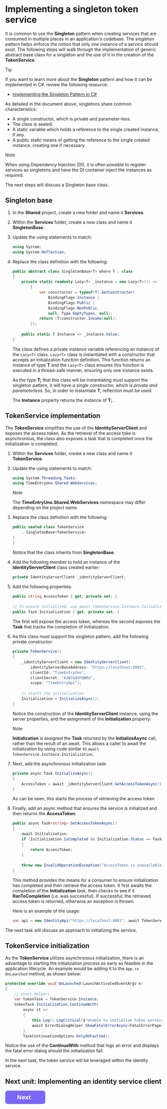 # Implementing a singleton token service

It is common to use the **Singleton** pattern when creating services that are consumed in multiple places in an application's codebase. The singleton pattern helps enforce the notion that only one instance of a service should exist. The following steps will walk through the implementation of generic abstract base class for a singleton and the use of it in the creation of the **TokenService**.

> [!TIP]
> If you want to learn more about the **Singleton** pattern and how it can be implemented in C#, review the following resource:
>
> * [Implementing the Singleton Pattern in C#](https://csharpindepth.com/Articles/Singleton)

As detailed in the document above, singletons share common characteristics:

* A single constructor, which is private and parameter-less.
* The class is sealed.
* A static variable which holds a reference to the single created instance, if any.
* A public static means of getting the reference to the single created instance, creating one if necessary.

> [!NOTE]
> When using Dependency Injection (DI), it is often possible to register services as singletons and have the DI container inject the instances as required.

The next steps will discuss a Singleton base class.

## Singleton base

1. In the **Shared** project, create a new folder and name it **Services**.

1. Within the **Services** folder, create a new class and name it **SingletonBase**.

1. Update the using statements to match:

    ```csharp
    using System;
    using System.Reflection;
    ```

1. Replace the class definition with the following:

    ```csharp
    public abstract class SingletonBase<T> where T : class
    {
        private static readonly Lazy<T> _instance = new Lazy<T>(() =>
            {
                var constructor = typeof(T).GetConstructor(
                    BindingFlags.Instance |
                    BindingFlags.Public |
                    BindingFlags.NonPublic,
                    null, Type.EmptyTypes, null);
                return (T)constructor.Invoke(null);
            });

        public static T Instance => _instance.Value;
    }
    ```

    The class defines a private instance variable referencing an instance of the  `Lazy<T>` class. `Lazy<T>` class is instantiated with a constructor that accepts an initialization function definition. This function returns an instance of type **T** and the `Lazy<T>` class ensures this function is executed in a thread-safe manner, ensuring only one instance exists.

    As the type **T;** that this class will be instantiating must support the singleton pattern, it will have *a single constructor, which is private and parameterless*. So, in order to instantiate **T**, reflection must be used.

    The **Instance** property returns the instance of **T;**.

## TokenService implementation

The **TokenService** simplifies the use of the **IdentityServerClient** and exposes the access token. As the retrieval of the access toke is asynchronous, the class also exposes a task that is completed once the initialization is completed.

1. Within the **Services** folder, create a new class and name it **TokenService**.

1. Update the using statements to match:

    ```csharp
    using System.Threading.Tasks;
    using TimeEntryUno.Shared.WebServices;
    ```

    > [!NOTE]
    > The **TimeEntryUno.Shared.WebServices** namespace may differ depending on the project name.

1. Replace the class definition with the following:

    ```csharp
    public sealed class TokenService
        : SingletonBase<TokenService>
    {
    }
    ```

    Notice that the class inherits from **SingletonBase**.

1. Add the following member to hold an instance of the **IdentityServerClient** class created earlier:

    ```csharp
    private IdentityServerClient _identityServerClient;
    ```

1. Add the following properties:

    ```csharp
    public string AccessToken { get; private set; }

    // To ensure initialized, use await TokenService.Instance.Initialization;
    public Task Initialization { get; private set; }
    ```

    The first will expose the access token, whereas the second exposes the **Task** that tracks the completion of initialization.

1. As this class must support the singleton pattern, add the following private constructor:

    ```csharp
    private TokenService()
    {
        _identityServerClient = new IdentityServerClient(
            identityServerBaseAddress: "https://localhost:5001",
            clientId: "TimeEntryUno",
            clientSecret: "A2W7aQVFQWRX",
            scope: "TimeEntryApi");

        // starts the initialization
        Initialization = InitializeAsync();
    }
    ```

    Notice the construction of the **IdentityServerClient** instance, using the server properties, and the assignment of the **Initialization** property.

    > [!NOTE]
    > **Initialization** is assigned the **Task** returned by the **InitializeAsync** call, rather than the result of an await. This allows a caller to await the initialization by using code similar to `await TokenService.Instance.Initialization`.

1. Next, add the asynchronous initialization task:

    ```csharp
    private async Task InitializeAsync()
    {
        AccessToken = await _identityServerClient.GetAccessTokenAsync();
    }
    ```

    As can be seen, this starts the process of retrieving the access token

1. Finally, add an async method that ensures the service is initialized and then returns the **AccessToken**:

    ```csharp
    public async Task<string> GetAccessTokenAsync()
    {
        await Initialization;
        if (Initialization.IsCompleted && Initialization.Status == TaskStatus.RanToCompletion)
        {
            return AccessToken;
        }

        throw new InvalidOperationException("AccessToken is unavailable");
    }
    ```

    This method provides the means for a consumer to ensure initialization has completed and then retrieve the access token. It first awaits the completion of the **Initialization** task, then checks to see if it **RanToCompletion** (i.e. was successful). If successful, the retrieved access token is returned, otherwise an exception is thrown.

    Here is an example of the usage:

    ```csharp
    var api = new IdentityApi("https://localhost:6001", await TokenService.Instance.GetAccessTokenAsync());
    ```

The next task will discuss an approach to initializing the service.

## TokenService initialization

As the **TokenService** utilizes asynchronous initialization, there is an advantage to starting the initialization process as early as feasible in the application lifecycle. An example would be adding it to the `App.cs` `OnLaunched` method, as shown below:

```csharp
protected override void OnLaunched(LaunchActivatedEventArgs e)
{
    // start helpers
    var tokenTask = TokenService.Instance;
    tokenTask.Initialization.ContinueWith(
        async ct =>
        {
            this.Log().LogCritical($"Unable to initialize token service - {ct.Exception.Message}");
            await ErrorDialogHelper.ShowFatalErrorAsync<FatalErrorPage>("FatalErrorTitle", "FatalInitializeError");
        },
        TaskContinuationOptions.OnlyOnFaulted);
```

Notice the use of the **ContinueWith** method that logs an error and displays the fatal error dialog should the initialization fail.

In the next task, the token service will be leveraged within the identity service.

## Next unit: Implementing an identity service client

[![button](assets/NextButton.png)](11-implementing-identity-service-client.md)
